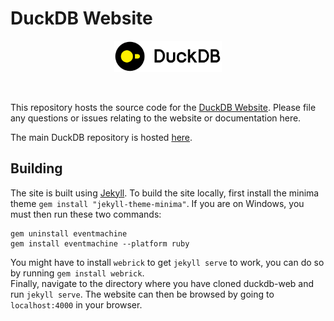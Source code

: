 # DuckDB Website

<div align="center">
  <img src="./images/duckdb_logo_dl.svg" height="50">
</div>
<p>&nbsp;</p>

This repository hosts the source code for the [DuckDB Website](www.duckdb.org). Please file any  questions or issues relating to the website or documentation here.

The main DuckDB repository is hosted [here](https://github.com/duckdb/duckdb).


## Building
The site is built using [Jekyll](https://jekyllrb.com/). To build the site locally, first install the minima theme `gem install "jekyll-theme-minima"`. If you are on Windows, you must then run these two commands: 
```
gem uninstall eventmachine
gem install eventmachine --platform ruby
```
You might have to install `webrick` to get `jekyll serve` to work, you can do so by running `gem install webrick`.  
Finally, navigate to the directory where you have cloned duckdb-web and run `jekyll serve`. The website can then be browsed by going to `localhost:4000` in your browser.

